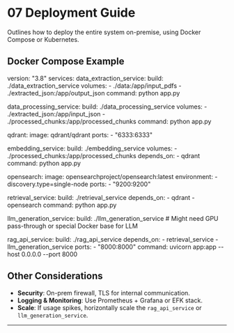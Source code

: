
# 07 Deployment Guide

Outlines how to deploy the entire system on-premise, using Docker Compose or Kubernetes.

## Docker Compose Example
version: "3.8" services: data_extraction_service: build: ./data_extraction_service volumes: - ./data:/app/input_pdfs - ./extracted_json:/app/output_json command: python app.py

data_processing_service: build: ./data_processing_service volumes: - ./extracted_json:/app/input_json - ./processed_chunks:/app/processed_chunks command: python app.py

qdrant: image: qdrant/qdrant ports: - "6333:6333"

embedding_service: build: ./embedding_service volumes: - ./processed_chunks:/app/processed_chunks depends_on: - qdrant command: python app.py

opensearch: image: opensearchproject/opensearch:latest environment: - discovery.type=single-node ports: - "9200:9200"

retrieval_service: build: ./retrieval_service depends_on: - qdrant - opensearch command: python app.py

llm_generation_service: build: ./llm_generation_service # Might need GPU pass-through or special Docker base for LLM

rag_api_service: build: ./rag_api_service depends_on: - retrieval_service - llm_generation_service ports: - "8000:8000" command: uvicorn app:app --host 0.0.0.0 --port 8000

## Other Considerations

- **Security**: On-prem firewall, TLS for internal communication.  
- **Logging & Monitoring**: Use Prometheus + Grafana or EFK stack.  
- **Scale**: If usage spikes, horizontally scale the `rag_api_service` or `llm_generation_service`.

---

